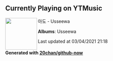 ## Currently Playing on YTMusic

[<img align="left" width="100" src="https://lh3.googleusercontent.com/SEJJczsBbcLMsRkZisRBV2zqPvKxiOLg1uTmEm7x5DTi2zeDoKLA4zS5RQ-bIXN46gLm4sLLRjuUQIHZLg">](https://music.youtube.com/watch?v=7JI8XY1Fvto)

아도 - Usseewa

**Albums**: Usseewa

Last updated at 03/04/2021 21:18

#### Generated with [20chan/github-now](https://github.com/20chan/github-now)


<!--
**20chan/20chan** is a ✨ _special_ ✨ repository because its `README.md` (this file) appears on your GitHub profile.

Here are some ideas to get you started:

- 🔭 I’m currently working on ...
- 🌱 I’m currently learning ...
- 👯 I’m looking to collaborate on ...
- 🤔 I’m looking for help with ...
- 💬 Ask me about ...
- 📫 How to reach me: ...
- 😄 Pronouns: ...
- ⚡ Fun fact: ...
-->
